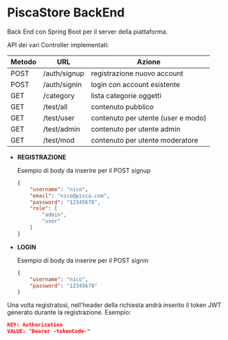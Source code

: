 # PiscaStore BackEnd

Back End con Spring Boot per il server della piattaforma.

API dei vari Controller implementati:

| Metodo | URL          | Azione                             |
| ------ | ------------ | ---------------------------------- |
| POST   | /auth/signup | registrazione nuovo account        |
| POST   | /auth/signin | login con account esistente        |
| GET    | /category    | lista categorie oggetti            |
| GET    | /test/all    | contenuto pubblico                 |
| GET    | /test/user   | contenuto per utente (user e modo) |
| GET    | /test/admin  | contenuto per utente admin         |
| GET    | /test/mod    | contenuto per utente moderatore    |

- **REGISTRAZIONE**

  Esempio di body da inserire per il POST signup

  ```json
  {
      "username": "nico",
      "email": "nico@pisca.com",
      "password": "12345678",
      "role": [
          "admin",
          "user"
      ]
  }
  ```

- **LOGIN**

  Esempio di body da inserire per il POST signin

  ```json
  {
      "username": "nico",
      "password": "12345678"
  }
  ```

Una volta registratosi, nell'header della richiesta andrà inserito il token JWT generato durante la registrazione. Esempio:

```json
KEY: Authorization
VALUE: "Bearer -tokenCode-"
```

